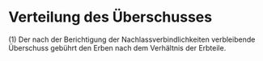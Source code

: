 # Verteilung des Überschusses

(1) Der nach der Berichtigung der Nachlassverbindlichkeiten verbleibende Überschuss gebührt den Erben nach dem Verhältnis der Erbteile.